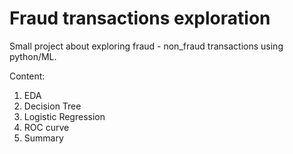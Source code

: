 # Fraud transactions exploration
Small project about exploring fraud - non_fraud transactions using python/ML.

Content:
1. EDA
2. Decision Tree
3. Logistic Regression
4. ROC curve
5. Summary
